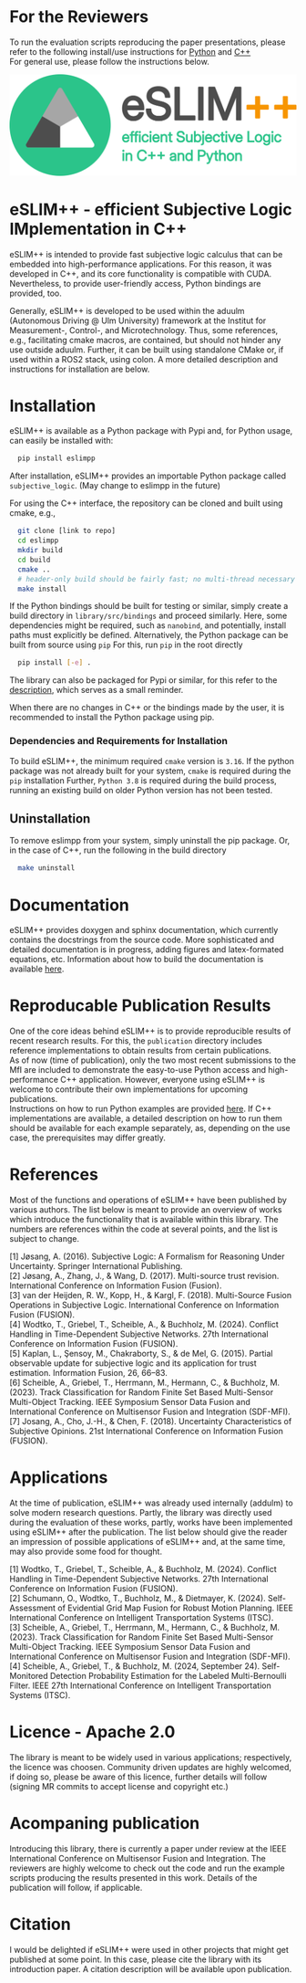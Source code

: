 # For the Reviewers
To run the evaluation scripts reproducing the paper presentations, please refer to the following install/use instructions for [Python](publications/README.md) and [C++](publications/eSLIM++/README.md)\
For general use, please follow the instructions below.

![](misc/eSLIM_logo.png)

# eSLIM++ - efficient Subjective Logic IMplementation in C++
eSLIM++ is intended to provide fast subjective logic calculus that can be embedded into high-performance applications.
For this reason, it was developed in C++, and its core functionality is compatible with CUDA.
Nevertheless, to provide user-friendly access, Python bindings are provided, too.

Generally, eSLIM++ is developed to be used within the aduulm (Autonomous Driving @ Ulm University) framework at the Institut for Measurement-, Control-, and Microtechnology.
Thus, some references, e.g., facilitating cmake macros, are contained, but should not hinder any use outside aduulm.
Further, it can be built using standalone CMake or, if used within a ROS2 stack, using colon. A more detailed description and instructions for installation are below.


# Installation
eSLIM++ is available as a Python package with Pypi and, for Python usage, can easily be installed with:
```bash
  pip install eslimpp
```
After installation, eSLIM++ provides an importable Python package called `subjective_logic`.
(May change to eslimpp in the future)

For using the C++ interface, the repository can be cloned and built using cmake, e.g.,
```bash
  git clone [link to repo]
  cd eslimpp
  mkdir build
  cd build
  cmake ..
  # header-only build should be fairly fast; no multi-thread necessary
  make install
```

If the Python bindings should be built for testing or similar, simply create a build directory in `library/src/bindings` and proceed similarly.
Here, some dependencies might be required, such as `nanobind`, and potentially, install paths must explicitly be defined.
Alternatively, the Python package can be built from source using `pip`
For this, run `pip` in the root directly
```bash
  pip install [-e] .
```

The library can also be packaged for Pypi or similar, for this refer to the [description](building_package.md), which serves as a small reminder.

When there are no changes in C++ or the bindings made by the user, it is recommended to install the Python package using pip.


### Dependencies and Requirements for Installation
To build eSLIM++, the minimum required `cmake` version is `3.16`.
If the python package was not already built for your system, `cmake` is required during the `pip` installation
Further, `Python 3.8` is required during the build process, running an existing build on older Python version has not been tested.


## Uninstallation
To remove eslimpp from your system, simply uninstall the pip package.
Or, in the case of C++, run the following in the build directory
```bash
  make uninstall
```

# Documentation
eSLIM++ provides doxygen and sphinx documentation, which currently contains the docstrings from the source code.
More sophisticated and detailed documentation is in progress, adding figures and latex-formated equations, etc.
Information about how to build the documentation is available [here](docs/README.md).

# Reproducable Publication Results
One of the core ideas behind eSLIM++ is to provide reproducible results of recent research results.
For this, the `publication` directory includes reference implementations to obtain results from certain publications.\
As of now (time of publication), only the two most recent submissions to the MfI are included to demonstrate the easy-to-use Python access and high-performance C++ application.
However, everyone using eSLIM++ is welcome to contribute their own implementations for upcoming publications.\
Instructions on how to run Python examples are provided [here](publications/README.md).
If C++ implementations are available, a detailed description on how to run them should be available for each example separately, as, depending on the use case, the prerequisites may differ greatly.

# References
Most of the functions and operations of eSLIM++ have been published by various authors.
The list below is meant to provide an overview of works which introduce the functionality that is available within this library.
The numbers are references within the code at several points, and the list is subject to change.

<a id="1">[1]</a>
Jøsang, A. (2016). Subjective Logic: A Formalism for Reasoning Under Uncertainty. Springer International Publishing.\
<a id="2">[2]</a>
Jøsang, A., Zhang, J., & Wang, D. (2017). Multi-source trust revision. International Conference on Information Fusion (Fusion).\
<a id="3">[3]</a>
van der Heijden, R. W., Kopp, H., & Kargl, F. (2018). Multi-Source Fusion Operations in Subjective Logic. International Conference on Information Fusion (FUSION).\
<a id="4">[4]</a>
Wodtko, T., Griebel, T., Scheible, A., & Buchholz, M. (2024). Conflict Handling in Time-Dependent Subjective Networks. 27th International Conference on Information Fusion (FUSION).\
<a id="5">[5]</a>
Kaplan, L., Şensoy, M., Chakraborty, S., & de Mel, G. (2015). Partial observable update for subjective logic and its application for trust estimation. Information Fusion, 26, 66–83.\
<a id="6">[6]</a>
Scheible, A., Griebel, T., Herrmann, M., Hermann, C., & Buchholz, M. (2023). Track Classification for Random Finite Set Based Multi-Sensor Multi-Object Tracking. IEEE Symposium Sensor Data Fusion and International Conference on Multisensor Fusion and Integration (SDF-MFI).\
<a id="7">[7]</a>
Josang, A., Cho, J.-H., & Chen, F. (2018). Uncertainty Characteristics of Subjective Opinions. 21st International Conference on Information Fusion (FUSION).

# Applications
At the time of publication, eSLIM++ was already used internally (addulm) to solve modern research questions.
Partly, the library was directly used during the evaluation of these works, partly, works have been implemented using eSLIM++ after the publication.
The list below should give the reader an impression of possible applications of eSLIM++ and, at the same time, may also provide some food for thought.

<a id="101">[1]</a>
Wodtko, T., Griebel, T., Scheible, A., & Buchholz, M. (2024). Conflict Handling in Time-Dependent Subjective Networks. 27th International Conference on Information Fusion (FUSION).\
<a id="102">[2]</a>
Schumann, O., Wodtko, T., Buchholz, M., & Dietmayer, K. (2024). Self-Assessment of Evidential Grid Map Fusion for Robust Motion Planning. IEEE International Conference on Intelligent Transportation Systems (ITSC).\
<a id="103">[3]</a>
Scheible, A., Griebel, T., Herrmann, M., Hermann, C., & Buchholz, M. (2023). Track Classification for Random Finite Set Based Multi-Sensor Multi-Object Tracking. IEEE Symposium Sensor Data Fusion and International Conference on Multisensor Fusion and Integration (SDF-MFI).\
<a id="104">[4]</a>
Scheible, A., Griebel, T., & Buchholz, M. (2024, September 24). Self-Monitored Detection Probability Estimation for the Labeled Multi-Bernoulli Filter. IEEE 27th International Conference on Intelligent Transportation Systems (ITSC).



# Licence - Apache 2.0
The library is meant to be widely used in various applications; respectively, the licence was choosen.
Community driven updates are highly welcomed, if doing so, please be aware of this licence, further details will follow (signing MR commits to accept license and copyright etc.)


# Acompaning publication
Introducing this library, there is currently a paper under review at the IEEE International Conference on Multisensor Fusion and Integration.
The reviewers are highly welcome to check out the code and run the example scripts producing the results presented in this work.
Details of the publication will follow, if applicable.

# Citation
I would be delighted if eSLIM++ were used in other projects that might get published at some point.
In this case, please cite the library with its introduction paper.
A citation description will be available upon publication.

